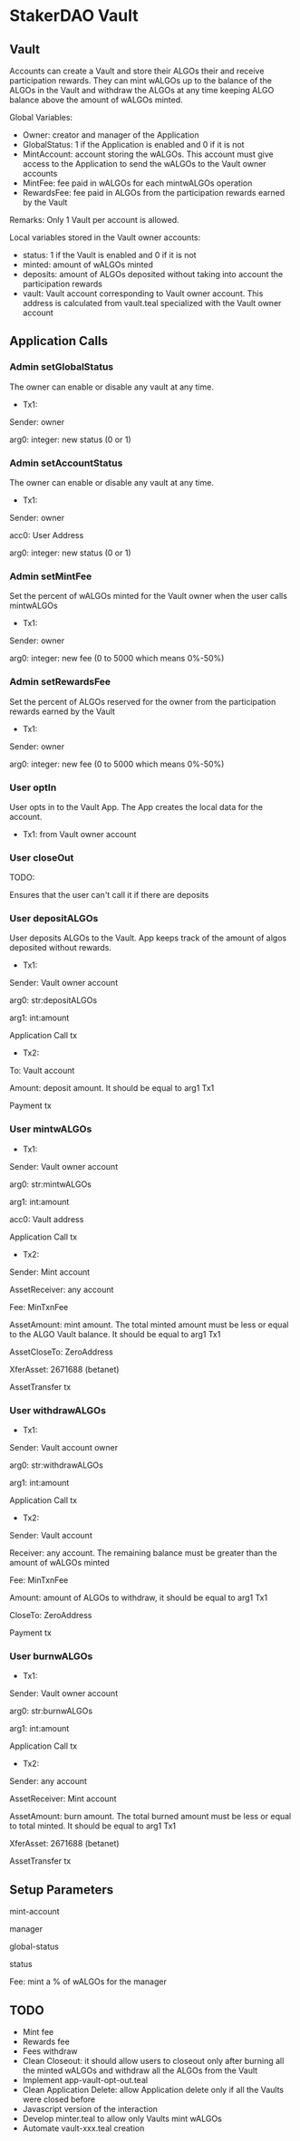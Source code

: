 # StakerDAO Vault

## Vault

Accounts can create a Vault and store their ALGOs their and receive participation rewards. They can mint wALGOs up to the balance of the ALGOs in the Vault and withdraw the ALGOs at any time keeping ALGO balance above the amount of wALGOs minted.

Global Variables:
* Owner: creator and manager of the Application
* GlobalStatus: 1 if the Application is enabled and 0 if it is not
* MintAccount: account storing the wALGOs. This account must give access to the Application to send the wALGOs to the Vault owner accounts
* MintFee: fee paid in wALGOs for each mintwALGOs operation
* RewardsFee: fee paid in ALGOs from the participation rewards earned by the Vault

Remarks:
Only 1 Vault per account is allowed. 

Local variables stored in the Vault owner accounts:
* status: 1 if the Vault is enabled and 0 if it is not
* minted: amount of wALGOs minted
* deposits: amount of ALGOs deposited without taking into account the participation rewards
* vault: Vault account corresponding to Vault owner account. This address is calculated from vault.teal specialized with the Vault owner account

## Application Calls

### Admin setGlobalStatus

The owner can enable or disable any vault at any time.

* Tx1: 

Sender: owner

arg0: integer: new status (0 or 1)

### Admin setAccountStatus

The owner can enable or disable any vault at any time.

* Tx1: 

Sender: owner

acc0: User Address

arg0: integer: new status (0 or 1)

### Admin setMintFee

Set the percent of wALGOs minted for the Vault owner when the user calls mintwALGOs

* Tx1: 

Sender: owner

arg0: integer: new fee (0 to 5000 which means 0%-50%)

### Admin setRewardsFee

Set the percent of ALGOs reserved for the owner from the participation rewards earned by the Vault

* Tx1: 

Sender: owner

arg0: integer: new fee (0 to 5000 which means 0%-50%)

### User optIn

User opts in to the Vault App. The App creates the local data for the account.

* Tx1: from Vault owner account

### User closeOut

TODO:

Ensures that the user can't call it if there are deposits

### User depositALGOs

User deposits ALGOs to the Vault. App keeps track of the amount of algos deposited without rewards.

* Tx1: 

Sender: Vault owner account

arg0: str:depositALGOs

arg1: int:amount

Application Call tx

* Tx2: 

To: Vault account

Amount: deposit amount. It should be equal to arg1 Tx1

Payment tx

### User mintwALGOs

* Tx1: 

Sender: Vault owner account

arg0: str:mintwALGOs

arg1: int:amount

acc0: Vault address

Application Call tx

* Tx2: 

Sender: Mint account

AssetReceiver: any account

Fee: MinTxnFee

AssetAmount: mint amount. The total minted amount must be less or equal to the ALGO Vault balance. It should be equal to arg1 Tx1

AssetCloseTo: ZeroAddress

XferAsset: 2671688 (betanet)

AssetTransfer tx

### User withdrawALGOs

* Tx1: 

Sender: Vault account owner

arg0: str:withdrawALGOs

arg1: int:amount

Application Call tx

* Tx2: 

Sender: Vault account

Receiver: any account. The remaining balance must be greater than the amount of wALGOs minted

Fee: MinTxnFee

Amount: amount of ALGOs to withdraw, it should be equal to arg1 Tx1

CloseTo: ZeroAddress

Payment tx

### User burnwALGOs

* Tx1: 

Sender: Vault owner account

arg0: str:burnwALGOs

arg1: int:amount

Application Call tx

* Tx2: 

Sender: any account

AssetReceiver: Mint account

AssetAmount: burn amount. The total burned amount must be less or equal to total minted. It should be equal to arg1 Tx1

XferAsset: 2671688 (betanet)

AssetTransfer tx



## Setup Parameters ##

mint-account

manager

global-status

status

Fee: mint a % of wALGOs for the manager

## TODO

* Mint fee
* Rewards fee
* Fees withdraw
* Clean Closeout: it should allow users to closeout only after burning all the minted wALGOs and withdraw all the ALGOs from the Vault
* Implement app-vault-opt-out.teal
* Clean Application Delete: allow Application delete only if all the Vaults were closed before
* Javascript version of the interaction
* Develop minter.teal to allow only Vaults mint wALGOs
* Automate vault-xxx.teal creation
